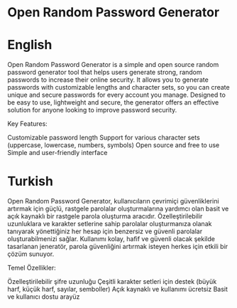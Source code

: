 # Open Random Password Generator

# English
Open Random Password Generator is a simple and open source random password generator tool that helps users generate strong, random passwords to increase their online security. It allows you to generate passwords with customizable lengths and character sets, so you can create unique and secure passwords for every account you manage. Designed to be easy to use, lightweight and secure, the generator offers an effective solution for anyone looking to improve password security.

Key Features:

Customizable password length
Support for various character sets (uppercase, lowercase, numbers, symbols)
Open source and free to use
Simple and user-friendly interface

# Turkish
Open Random Password Generator, kullanıcıların çevrimiçi güvenliklerini artırmak için güçlü, rastgele parolalar oluşturmalarına yardımcı olan basit ve açık kaynaklı bir rastgele parola oluşturma aracıdır. Özelleştirilebilir uzunluklara ve karakter setlerine sahip parolalar oluşturmanıza olanak tanıyarak yönettiğiniz her hesap için benzersiz ve güvenli parolalar oluşturabilmenizi sağlar. Kullanımı kolay, hafif ve güvenli olacak şekilde tasarlanan jeneratör, parola güvenliğini artırmak isteyen herkes için etkili bir çözüm sunuyor.

Temel Özellikler:

Özelleştirilebilir şifre uzunluğu
Çeşitli karakter setleri için destek (büyük harf, küçük harf, sayılar, semboller)
Açık kaynaklı ve kullanımı ücretsiz
Basit ve kullanıcı dostu arayüz
